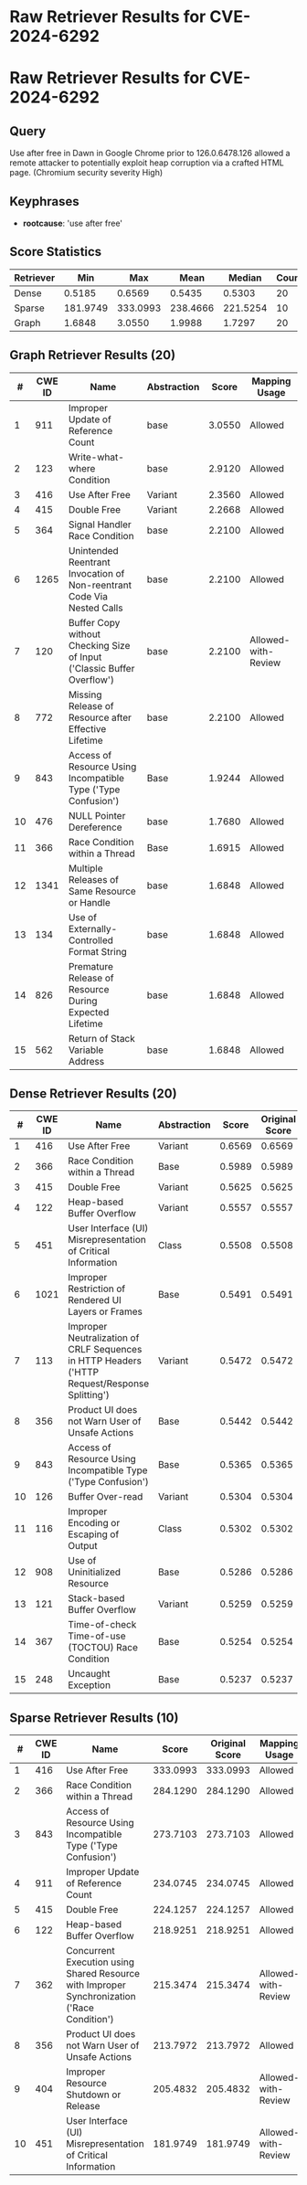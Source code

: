 # Raw Retriever Results for CVE-2024-6292

# Raw Retriever Results for CVE-2024-6292
## Query
Use after free in Dawn in Google Chrome prior to 126.0.6478.126 allowed a remote attacker to potentially exploit heap corruption via a crafted HTML page. (Chromium security severity High)

## Keyphrases
- **rootcause**: 'use after free'

## Score Statistics
| Retriever | Min | Max | Mean | Median | Count |
|-----------|-----|-----|------|--------|-------|
| Dense | 0.5185 | 0.6569 | 0.5435 | 0.5303 | 20 |
| Sparse | 181.9749 | 333.0993 | 238.4666 | 221.5254 | 10 |
| Graph | 1.6848 | 3.0550 | 1.9988 | 1.7297 | 20 |

## Graph Retriever Results (20)
| # | CWE ID | Name | Abstraction | Score | Mapping Usage |
|---|--------|------|-------------|-------|---------------|
| 1 | 911 | Improper Update of Reference Count | base | 3.0550 | Allowed |
| 2 | 123 | Write-what-where Condition | base | 2.9120 | Allowed |
| 3 | 416 | Use After Free | Variant | 2.3560 | Allowed |
| 4 | 415 | Double Free | Variant | 2.2668 | Allowed |
| 5 | 364 | Signal Handler Race Condition | base | 2.2100 | Allowed |
| 6 | 1265 | Unintended Reentrant Invocation of Non-reentrant Code Via Nested Calls | base | 2.2100 | Allowed |
| 7 | 120 | Buffer Copy without Checking Size of Input ('Classic Buffer Overflow') | base | 2.2100 | Allowed-with-Review |
| 8 | 772 | Missing Release of Resource after Effective Lifetime | base | 2.2100 | Allowed |
| 9 | 843 | Access of Resource Using Incompatible Type ('Type Confusion') | Base | 1.9244 | Allowed |
| 10 | 476 | NULL Pointer Dereference | base | 1.7680 | Allowed |
| 11 | 366 | Race Condition within a Thread | Base | 1.6915 | Allowed |
| 12 | 1341 | Multiple Releases of Same Resource or Handle | base | 1.6848 | Allowed |
| 13 | 134 | Use of Externally-Controlled Format String | base | 1.6848 | Allowed |
| 14 | 826 | Premature Release of Resource During Expected Lifetime | base | 1.6848 | Allowed |
| 15 | 562 | Return of Stack Variable Address | base | 1.6848 | Allowed |

## Dense Retriever Results (20)
| # | CWE ID | Name | Abstraction | Score | Original Score | Mapping Usage |
|---|--------|------|-------------|-------|----------------|---------------|
| 1 | 416 | Use After Free | Variant | 0.6569 | 0.6569 | Allowed |
| 2 | 366 | Race Condition within a Thread | Base | 0.5989 | 0.5989 | Allowed |
| 3 | 415 | Double Free | Variant | 0.5625 | 0.5625 | Allowed |
| 4 | 122 | Heap-based Buffer Overflow | Variant | 0.5557 | 0.5557 | Allowed |
| 5 | 451 | User Interface (UI) Misrepresentation of Critical Information | Class | 0.5508 | 0.5508 | Allowed-with-Review |
| 6 | 1021 | Improper Restriction of Rendered UI Layers or Frames | Base | 0.5491 | 0.5491 | Allowed |
| 7 | 113 | Improper Neutralization of CRLF Sequences in HTTP Headers ('HTTP Request/Response Splitting') | Variant | 0.5472 | 0.5472 | Allowed |
| 8 | 356 | Product UI does not Warn User of Unsafe Actions | Base | 0.5442 | 0.5442 | Allowed |
| 9 | 843 | Access of Resource Using Incompatible Type ('Type Confusion') | Base | 0.5365 | 0.5365 | Allowed |
| 10 | 126 | Buffer Over-read | Variant | 0.5304 | 0.5304 | Allowed |
| 11 | 116 | Improper Encoding or Escaping of Output | Class | 0.5302 | 0.5302 | Allowed-with-Review |
| 12 | 908 | Use of Uninitialized Resource | Base | 0.5286 | 0.5286 | Allowed |
| 13 | 121 | Stack-based Buffer Overflow | Variant | 0.5259 | 0.5259 | Allowed |
| 14 | 367 | Time-of-check Time-of-use (TOCTOU) Race Condition | Base | 0.5254 | 0.5254 | Allowed |
| 15 | 248 | Uncaught Exception | Base | 0.5237 | 0.5237 | Allowed |

## Sparse Retriever Results (10)
| # | CWE ID | Name | Score | Original Score | Mapping Usage |
|---|--------|------|-------|---------------|---------------|
| 1 | 416 | Use After Free | 333.0993 | 333.0993 | Allowed |
| 2 | 366 | Race Condition within a Thread | 284.1290 | 284.1290 | Allowed |
| 3 | 843 | Access of Resource Using Incompatible Type ('Type Confusion') | 273.7103 | 273.7103 | Allowed |
| 4 | 911 | Improper Update of Reference Count | 234.0745 | 234.0745 | Allowed |
| 5 | 415 | Double Free | 224.1257 | 224.1257 | Allowed |
| 6 | 122 | Heap-based Buffer Overflow | 218.9251 | 218.9251 | Allowed |
| 7 | 362 | Concurrent Execution using Shared Resource with Improper Synchronization ('Race Condition') | 215.3474 | 215.3474 | Allowed-with-Review |
| 8 | 356 | Product UI does not Warn User of Unsafe Actions | 213.7972 | 213.7972 | Allowed |
| 9 | 404 | Improper Resource Shutdown or Release | 205.4832 | 205.4832 | Allowed-with-Review |
| 10 | 451 | User Interface (UI) Misrepresentation of Critical Information | 181.9749 | 181.9749 | Allowed-with-Review |
